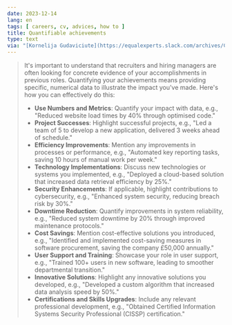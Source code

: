 ```yaml
---
date: 2023-12-14
lang: en
tags: [ careers, cv, advices, how to ]
title: Quantifiable achievements
type: text
via: "[Kornelija Gudaviciute](https://equalexperts.slack.com/archives/C05FPUBHN3F/p1699957496774149)"
---
```


> It's important to understand that recruiters and hiring managers are often looking for concrete evidence of your accomplishments in previous roles. Quantifying your achievements means providing specific, numerical data to illustrate the impact you've made. Here's how you can effectively do this:
>
> * **Use Numbers and Metrics**: Quantify your impact with data, e.g., "Reduced website load times by 40% through optimised code."
> * **Project Successes**: Highlight successful projects, e.g., "Led a team of 5 to develop a new application, delivered 3 weeks ahead of schedule."
> * **Efficiency Improvements**: Mention any improvements in processes or performance, e.g., "Automated key reporting tasks, saving 10 hours of manual work per week."
> * **Technology Implementations**: Discuss new technologies or systems you implemented, e.g., "Deployed a cloud-based solution that increased data retrieval efficiency by 25%."
> * **Security Enhancements**: If applicable, highlight contributions to cybersecurity, e.g., "Enhanced system security, reducing breach risk by 30%."
> * **Downtime Reduction**: Quantify improvements in system reliability, e.g., "Reduced system downtime by 20% through improved maintenance protocols."
> * **Cost Savings**: Mention cost-effective solutions you introduced, e.g., "Identified and implemented cost-saving measures in software procurement, saving the company £50,000 annually."
> * **User Support and Training**: Showcase your role in user support, e.g., "Trained 100+ users in new software, leading to smoother departmental transition."
> * **Innovative Solutions**: Highlight any innovative solutions you developed, e.g., "Developed a custom algorithm that increased data analysis speed by 50%."
> * **Certifications and Skills Upgrades**: Include any relevant professional development, e.g., "Obtained Certified Information Systems Security Professional (CISSP) certification."
